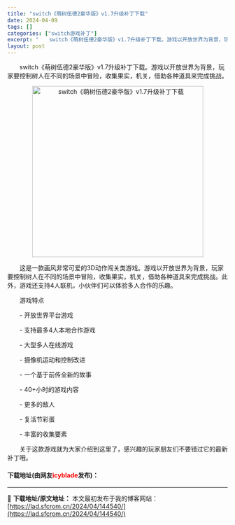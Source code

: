 ```yaml
---
title: "switch《萌树伍德2豪华版》v1.7升级补丁下载"
date: 2024-04-09
tags: []
categories: ["switch游戏补丁"]
excerpt: "　　switch《萌树伍德2豪华版》v1.7升级补丁下载。游戏以开放世界为背景，玩家要控制树人在不同的场景中冒险，收集果实，机关，借助各种道具来完成挑战。 　　这是一款画风非常可爱的3D动作闯关类游戏。游戏以开放世界为背景，玩家要控制树人在不同的场景中冒险，收集果实，机关，借助各种道具来完成挑战。此&hellip;"
layout: post
---
```


 <p>　　switch《萌树伍德2豪华版》v1.7升级补丁下载。游戏以开放世界为背景，玩家要控制树人在不同的场景中冒险，收集果实，机关，借助各种道具来完成挑战。</p> <p align="center"><img align="" border="0" src="https://lad.sfcrom.cn/wp-content/uploads/2024/04/20240409_661524a869e3f.webp" width="391" alt="switch《萌树伍德2豪华版》v1.7升级补丁下载" /></p> <p>　　这是一款画风非常可爱的3D动作闯关类游戏。游戏以开放世界为背景，玩家要控制树人在不同的场景中冒险，收集果实，机关，借助各种道具来完成挑战。此外，游戏还支持4人联机，小伙伴们可以体验多人合作的乐趣。</p> <p>　　游戏特点</p> <p>　　- 开放世界平台游戏</p> <p>　　- 支持最多4人本地合作游戏</p> <p>　　- 大型多人在线游戏</p> <p>　　- 摄像机运动和控制改进</p> <p>　　- 一个基于前传全新的故事</p> <p>　　- 40+小时的游戏内容</p> <p>　　- 更多的敌人</p> <p>　　- 复活节彩蛋</p> <p>　　- 丰富的收集要素</p> <p>　　关于这款游戏就为大家介绍到这里了，感兴趣的玩家朋友们不要错过它的最新补丁哦。</p> <p><h4>下载地址(由网友<font color="red">icyblade</font>发布)：</h4></p> 

---
📖 **下载地址/原文地址：** 本文最初发布于我的博客网站：[https://lad.sfcrom.cn/2024/04/144540/](https://lad.sfcrom.cn/2024/04/144540/)

